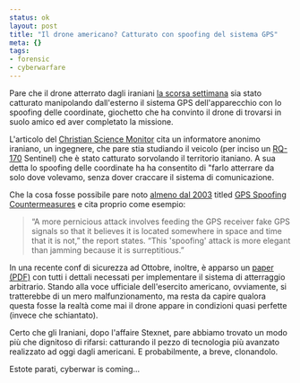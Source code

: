 ```yaml
--- 
status: ok
layout: post
title: "Il drone americano? Catturato con spoofing del sistema GPS"
meta: {}
tags: 
- forensic
- cyberwarfare
---
```


Pare che il drone atterrato dagli iraniani [la scorsa settimana][1] sia stato catturato manipolando dall'esterno il sistema GPS dell'apparecchio con lo spoofing delle coordinate, giochetto che ha convinto il drone di trovarsi in suolo amico ed aver completato la missione.

L'articolo del [Christian Science Monitor][2] cita un informatore anonimo iraniano, un ingegnere, che pare stia studiando il veicolo (per inciso un [RQ-170][3] Sentinel) che è stato catturato sorvolando il territorio itaniano. A sua detta lo spoofing delle coordinate ha ha consentito di "farlo atterrare da solo dove volevamo, senza dover craccare il sistema di comunicazione.

Che la cosa fosse possibile pare noto [almeno dal 2003][4] titled [GPS Spoofing Countermeasures][4]  e cita proprio come esempio:  

> “A more pernicious attack involves feeding the GPS receiver fake GPS signals so that it believes it is located somewhere in space and time that it is not,” the report states. “This 'spoofing' attack is more elegant than jamming because it is surreptitious.”

In una recente conf di sicurezza ad Ottobre, inoltre, è apparso un [paper (PDF)][5] con tutti i dettali necessati per implementare il sistema di atterraggio arbitrario. Stando alla voce ufficiale dell'esercito americano, ovviamente, si tratterebbe di un mero malfunzionamento, ma resta da capire qualora questa fosse la realtà come mai il drone appare in condizioni quasi perfette (invece che schiantato).

Certo che gli Iraniani, dopo l'affaire Stexnet, pare abbiamo trovato un modo più che dignitoso di rifarsi: catturando il pezzo di tecnologia più avanzato realizzato ad oggi dagli americani. E probabilmente, a breve, clonandolo.

Estote parati, cyberwar is coming...

[1]: http://www.theregister.co.uk/2011/12/08/iran_footage_captured_us_spy_drone/
[2]: http://www.csmonitor.com/World/Middle-East/2011/1215/Exclusive-Iran-hijacked-US-drone-says-Iranian-engineer
[3]: http://www.airforce-technology.com/projects/rq-170-sentinel/
[4]: http://www.homelandsecurity.org/bulletin/Dual%20Benefit/warner_gps_spoofing.html
[5]: http://www.syssec.ethz.ch/research/ccs139-tippenhauer.pdf